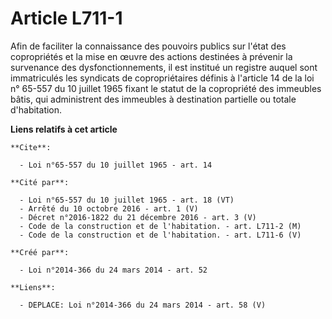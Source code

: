 # Article L711-1

Afin de faciliter la connaissance des pouvoirs publics sur l'état des copropriétés et la mise en œuvre des actions destinées
à prévenir la survenance des dysfonctionnements, il est institué un registre auquel sont immatriculés les syndicats de
copropriétaires définis à l'article 14 de la loi n° 65-557 du 10 juillet 1965 fixant le statut de la copropriété des
immeubles bâtis, qui administrent des immeubles à destination partielle ou totale d'habitation.

**Liens relatifs à cet article**

	**Cite**:

	  - Loi n°65-557 du 10 juillet 1965 - art. 14

	**Cité par**:

	  - Loi n°65-557 du 10 juillet 1965 - art. 18 (VT)
	  - Arrêté du 10 octobre 2016 - art. 1 (V)
	  - Décret n°2016-1822 du 21 décembre 2016 - art. 3 (V)
	  - Code de la construction et de l'habitation. - art. L711-2 (M)
	  - Code de la construction et de l'habitation. - art. L711-6 (V)

	**Créé par**:

	  - Loi n°2014-366 du 24 mars 2014 - art. 52

	**Liens**:

	  - DEPLACE: Loi n°2014-366 du 24 mars 2014 - art. 58 (V)
